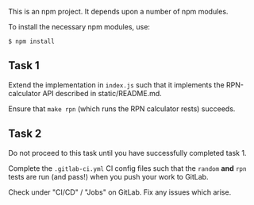 This is an npm project.  It depends upon a number of npm modules.

To install the necessary npm modules, use:

    $ npm install

## Task 1

Extend the implementation in `index.js` such that it implements the RPN-calculator API described in static/README.md.

Ensure that `make rpn` (which runs the RPN calculator rests) succeeds.


## Task 2

Do not proceed to this task until you have successfully completed task 1.

Complete the `.gitlab-ci.yml` CI config files such that the `random` **and** `rpn` tests
are run (and pass!) when you push your work to GitLab.

Check under "CI/CD" / "Jobs" on GitLab.  Fix any issues which arise.
